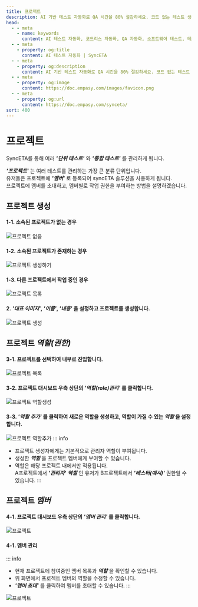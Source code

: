 ```yaml
---
title: 프로젝트
description: AI 기반 테스트 자동화로 QA 시간을 80% 절감하세요. 코드 없는 테스트 생성, 자연어 시나리오 작성, 다양한 플랫폼 지원으로 QA의 새로운 기준을 제시합니다.
head:
  - - meta
    - name: keywords
      content: AI 테스트 자동화, 코드리스 자동화, QA 자동화, 소프트웨어 테스트, 테스트 시나리오 생성, 코드리스 테스트, 자연어 테스트, 테스트 자동화 도구, 테스트 자동화 플랫폼, 테스트 효율화, Playwright , Selenium , QAOps, TestOps, Shift-Left 테스트, Shift‑Right 테스트
  - - meta
    - property: og:title
      content: AI 테스트 자동화 | SyncETA
  - - meta
    - property: og:description
      content: AI 기반 테스트 자동화로 QA 시간을 80% 절감하세요. 코드 없는 테스트 생성, 자연어 시나리오 작성, 다양한 플랫폼 지원으로 QA의 새로운 기준을 제시합니다.
  - - meta
    - property: og:image
      content: https://doc.empasy.com/images/favicon.png
  - - meta
    - property: og:url
      content: https://doc.empasy.com/synceta/
sort: 400
---
```


# 프로젝트

SyncETA를 통해 여러 **_'단위 테스트'_** 와 **_'통합 테스트'_** 를 관리하게 됩니다.

**_'프로젝트'_** 는 여러 테스트를 관리하는 가장 큰 분류 단위입니다.  
유저들은 프로젝트에 **_'멤버'_** 로 등록되어 syncETA 솔루션을 사용하게 됩니다.  
프로젝트에 멤버를 초대하고, 멤버별로 작업 권한을 부여하는 방법을 설명하겠습니다.

## 프로젝트 생성

#### 1-1. 소속된 프로젝트가 없는 경우

![프로젝트 없음](./image/project/1noprj.png)

#### 1-2. 소속된 프로젝트가 존재하는 경우

![프로젝트 생성하기](./image/project/3creatprj.png)

#### 1-3. 다른 프로젝트에서 작업 중인 경우

![프로젝트 목록](./image/project/4prj.png)

#### 2. **_'대표 이미지'_**, **_'이름'_**, **_'내용'_** 을 설정하고 프로젝트를 생성합니다.

![프로젝트 생성](./image/project/5prj.png)

## 프로젝트 **_역할(권한)_**

#### 3-1. 프로젝트를 선택하여 내부로 진입합니다.

![프로젝트 목록](./image/project/6-1prj.png)

#### 3-2. 프로젝트 대시보드 우측 상단의 **_'역할(role)관리'_** 를 클릭합니다.

![프로젝트 역할생성](./image/project/role1.png)

#### 3-3. **_'역할 추가'_** 를 클릭하여 새로운 역할을 생성하고, 역할이 가질 수 있는 **_역할_** 을 설정합니다.

![프로젝트 역할추가](./image/project/role_detail.png)
::: info

- 프로젝트 생성자에게는 기본적으로 관리자 역할이 부여됩니다.
- 생성한 **_역할_** 을 프로젝트 멤버에게 부여할 수 있습니다.
- 역할은 해당 프로젝트 내에서만 적용됩니다.  
  A프로젝트에서 **_'관리자'_** **_역할_** 인 유저가 B프로젝트에서 **_'테스터(예시)'_** 권한일 수 있습니다.
  :::

## 프로젝트 **_멤버_**

#### 4-1. 프로젝트 대시보드 우측 상단의 **_'멤버 관리'_** 를 클릭합니다.

![프로젝트 ](./image/project/member.png)

#### 4-1. 멤버 관리

::: info

- 현재 프로젝트에 참여중인 멤버 목록과 **_역할_** 을 확인할 수 있습니다.
- 위 화면에서 프로젝트 멤버의 역할을 수정할 수 있습니다.
- **_'멤버 초대'_** 를 클릭하여 멤버를 초대할 수 있습니다.
  :::

![프로젝트 ](./image/project/memberpluds.png)
